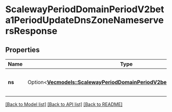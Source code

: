 # ScalewayPeriodDomainPeriodV2beta1PeriodUpdateDnsZoneNameserversResponse

## Properties

Name | Type | Description | Notes
------------ | ------------- | ------------- | -------------
**ns** | Option<[**Vec<models::ScalewayPeriodDomainPeriodV2beta1PeriodNameserver>**](scaleway.domain.v2beta1.Nameserver.md)> | DNS zone name servers returned. | [optional]

[[Back to Model list]](../README.md#documentation-for-models) [[Back to API list]](../README.md#documentation-for-api-endpoints) [[Back to README]](../README.md)


